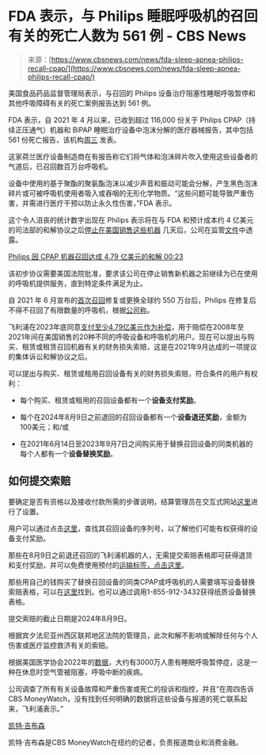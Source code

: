 <!--yml

category: 未分类

日期：2024-05-27 14:33:11

-->

# FDA 表示，与 Philips 睡眠呼吸机的召回有关的死亡人数为 561 例 - CBS News

> 来源：[https://www.cbsnews.com/news/fda-sleep-apnea-philips-recall-cpap/](https://www.cbsnews.com/news/fda-sleep-apnea-philips-recall-cpap/)

美国食品药品监督管理局表示，与召回的 Philips 设备治疗阻塞性睡眠呼吸暂停和其他呼吸障碍有关的死亡案例报告达到 561 例。

FDA 表示，自 2021 年 4 月以来，已收到超过 116,000 份关于 Philips CPAP（持续正压通气）机器和 BiPAP 睡眠治疗设备中泡沫分解的医疗器械报告，其中包括 561 份死亡报告，该机构[周三](https://www.fda.gov/medical-devices/safety-communications/update-certain-philips-respironics-ventilators-bipap-machines-and-cpap-machines-recalled-due#:~:text=Since%20April%202021%2C%20the%20FDA,breakdown%20or%20suspected%20foam%20breakdown.&text=*The%20number%20of%20deaths%20has,Philips'%20retrospective%20review%20of%20MDRs) 发表。

这家荷兰医疗设备制造商在有报告称它们将气体和泡沫碎片吹入使用这些设备者的气道后，已召回数百万台呼吸机。

设备中使用的基于聚酯的聚氨酯泡沫以减少声音和振动可能会分解，产生黑色泡沫碎片或可被呼吸机使用者吸入或吞咽的无形化学物质。“这些问题可能导致严重伤害，并需进行医疗干预以防止永久性伤害，”FDA 表示。

这个令人沮丧的统计数字出现在 Philips 表示将在与 FDA 和预计成本约 4 亿美元的司法部的和解协议之后[停止在美国销售这些机器](https://www.cbsnews.com/news/philips-sleep-apnea-stops-us-sales/) 几天后，公司在监管[文件](https://www.sec.gov/Archives/edgar/data/313216/000031321624000001/phg-20231231.htm)中透露。

[Philips 因 CPAP 机器召回达成 4.79 亿美元的和解 00:23](https://www.cbsnews.com/video/philips-reaches-479-million-settlement-over-cpap-machine-recall/)

该初步协议需要美国法院批准，要求该公司在停止销售新机器之前继续为已在使用的呼吸机提供服务，直到特定条件满足为止。

自 2021 年 6 月宣布的[首次召回](https://www.cbsnews.com/news/philips-cpap-machine-recall-ventilators/)修复或更换全球约 550 万台后，Philips 在修复后不得不召回了有限数量的呼吸机，根据[公司称](https://www.usa.philips.com/a-w/about/news/archive/standard/news/articles/2022/20221121-philips-respironics-update-related-to-trilogy-100-200-repairs.html)。

飞利浦在2023年底同意[支付至少4.79亿美元作为补偿](https://www.cbsnews.com/news/philips-sleep-apnea-product-recall/)，用于赔偿在2008年至2021年间在美国销售的20种不同的呼吸设备和呼吸机的用户。现在可以提出与购买、租赁或租赁召回机器有关的财务损失索赔，这是在2021年9月达成的一项提议的集体诉讼和解协议之后。

可以提出与购买、租赁或租用召回设备有关的财务损失索赔，符合条件的用户有权利：

+   每个购买、租赁或租用的召回设备都有一个**设备支付奖励**。

+   每个在2024年8月9日之前退回的召回设备都有一个**设备退还奖励**，金额为100美元；和/或

+   在2021年6月14日至2023年9月7日之间购买用于替换召回设备的同类机器的每个人都有一个**设备替换奖励**。

## 如何提交索赔

要确定是否有资格以及接收付款所需的步骤说明，结算管理员在交互式网站[这里](https://www.respironicscpap-elsettlement.com/)进行了设置。

用户可以通过点击[这里](https://respironicscpap-elsettlement.angeiontest.com/lookup)，查找其召回设备的序列号，以了解他们可能有权获得的设备支付奖励。

那些在8月9日之前退还召回的飞利浦机器的人，无需提交索赔表格即可获得退货和支付奖励，并可以免费使用预付的[运输标签，点击这里](https://www.respironicscpap-elsettlement.com/prepaid-label-request)。

那些用自己的钱购买了替换召回设备的同类CPAP或呼吸机的人需要填写设备替换索赔表格，可以在[这里](https://www.respironicscpap-elsettlement.com/device-replacement-award)找到。也可以通过调用1-855-912-3432获得纸质设备替换表格。

提交索赔的截止日期是2024年8月9日。

根据宾夕法尼亚州西区联邦地区法院的管理员，此次和解不影响或解除任何与个人伤害或医疗监控救济有关的索赔。

根据美国医学协会2022年的[数据](https://www.ama-assn.org/delivering-care/public-health/what-doctors-wish-patients-knew-about-sleep-apnea)，大约有3000万人患有睡眠呼吸暂停症，这是一种在休息时空气管被阻塞，呼吸中断的疾病。

公司调查了所有有关设备故障和严重伤害或死亡的投诉和指控，并且“在周四告诉CBS MoneyWatch，没有找到任何明确的数据将这些设备与报道的死亡联系起来，飞利浦表示。”

[凯特·吉布森](https://www.cbsnews.com/team/kate-gibson/)

凯特·吉布森是CBS MoneyWatch在纽约的记者，负责报道商业和消费金融。
